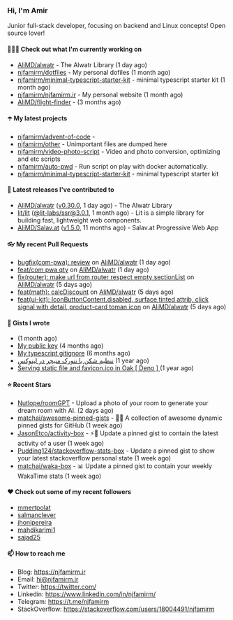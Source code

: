 ### Hi, I'm Amir

Junior full-stack developer, focusing on backend and Linux concepts!
Open source lover!

#### 👨🏻‍💻 Check out what I'm currently working on

- [AliMD/alwatr](https://github.com/AliMD/alwatr) - The Alwatr Library (1 day ago)
- [njfamirm/dotfiles](https://github.com/njfamirm/dotfiles) - My personal dofiles (1 month ago)
- [njfamirm/minimal-typescript-starter-kit](https://github.com/njfamirm/minimal-typescript-starter-kit) - minimal typescript starter kit (1 month ago)
- [njfamirm/njfamirm.ir](https://github.com/njfamirm/njfamirm.ir) - My personal website (1 month ago)
- [AliMD/flight-finder](https://github.com/AliMD/flight-finder) -  (3 months ago)

#### ☂️ My latest projects

- [njfamirm/advent-of-code](https://github.com/njfamirm/advent-of-code) - 
- [njfamirm/other](https://github.com/njfamirm/other) - Unimportant files are dumped here
- [njfamirm/video-photo-script](https://github.com/njfamirm/video-photo-script) - Video and photo conversion, optimizing and etc scripts
- [njfamirm/auto-pwd](https://github.com/njfamirm/auto-pwd) - Run script on play with docker automatically.
- [njfamirm/minimal-typescript-starter-kit](https://github.com/njfamirm/minimal-typescript-starter-kit) - minimal typescript starter kit

#### 🎉 Latest releases I've contributed to

- [AliMD/alwatr](https://github.com/AliMD/alwatr) ([v0.30.0](https://github.com/AliMD/alwatr/releases/tag/v0.30.0), 1 day ago) - The Alwatr Library
- [lit/lit](https://github.com/lit/lit) ([@lit-labs/ssr@3.0.1](https://github.com/lit/lit/releases/tag/%40lit-labs/ssr%403.0.1), 1 month ago) - Lit is a simple library for building fast, lightweight web components.
- [AliMD/Salav.at](https://github.com/AliMD/Salav.at) ([v1.5.0](https://github.com/AliMD/Salav.at/releases/tag/v1.5.0), 11 months ago) - Salav.at Progressive Web App

#### 👓 My recent Pull Requests

- [bugfix(com-pwa): review](https://github.com/AliMD/alwatr/pull/910) on [AliMD/alwatr](https://github.com/AliMD/alwatr) (1 day ago)
- [feat/com pwa qty](https://github.com/AliMD/alwatr/pull/906) on [AliMD/alwatr](https://github.com/AliMD/alwatr) (1 day ago)
- [fix(router): make url from router respect empty sectionList](https://github.com/AliMD/alwatr/pull/895) on [AliMD/alwatr](https://github.com/AliMD/alwatr) (5 days ago)
- [feat(math): calcDiscount](https://github.com/AliMD/alwatr/pull/894) on [AliMD/alwatr](https://github.com/AliMD/alwatr) (5 days ago)
- [feat(ui-kit): IconButtonContent.disabled, surface tinted attrib, click signal with detail, product-card toman icon](https://github.com/AliMD/alwatr/pull/893) on [AliMD/alwatr](https://github.com/AliMD/alwatr) (5 days ago)

#### 📓 Gists I wrote

- [](https://gist.github.com/022d07ecd84e69ad31ef0bcd32d86b59) (1 month ago)
- [My public key](https://gist.github.com/879f720c9ca74a0934ce571b7285ed34) (4 months ago)
- [My typescript gitignore](https://gist.github.com/6a40b1912daab3f91a02a7b53f3f76c3) (6 months ago)
- [تنظیم شکن با نتورک منیجر در لینوکس](https://gist.github.com/cc40c344e89bdcdf77085cbf1fc05162) (1 year ago)
- [Serving static file and favicon.ico in Oak [ Deno ] ](https://gist.github.com/9bcaca2b6a672e729c099193b4aafe9f) (1 year ago)

#### ⭐ Recent Stars

- [Nutlope/roomGPT](https://github.com/Nutlope/roomGPT) - Upload a photo of your room to generate your dream room with AI. (2 days ago)
- [matchai/awesome-pinned-gists](https://github.com/matchai/awesome-pinned-gists) - 📌✨ A collection of awesome dynamic pinned gists for GitHub (1 week ago)
- [JasonEtco/activity-box](https://github.com/JasonEtco/activity-box) - ⚡️📌 Update a pinned gist to contain the latest activity of a user (1 week ago)
- [Pudding124/stackoverflow-stats-box](https://github.com/Pudding124/stackoverflow-stats-box) - Update a pinned gist to show your latest stackoverflow personal state (1 week ago)
- [matchai/waka-box](https://github.com/matchai/waka-box) - 📊 Update a pinned gist to contain your weekly WakaTime stats (1 week ago)

#### ♥️ Check out some of my recent followers

- [mmertpolat](https://github.com/mmertpolat)
- [salmanclever](https://github.com/salmanclever)
- [jhonipereira](https://github.com/jhonipereira)
- [mahdikarimi1](https://github.com/mahdikarimi1)
- [sajad25](https://github.com/sajad25)

#### 📫 How to reach me

- Blog: https://njfamirm.ir
- Email: hi@njfamirm.ir
- Twitter: https://twitter.com/
- Linkedin: https://www.linkedin.com/in/njfamirm/
- Telegram: https://t.me/njfamirm
- StackOverflow: https://stackoverflow.com/users/18004491/njfamirm
